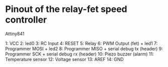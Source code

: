 # Pinout of the relay-fet speed controller 

Attiny841

1: VCC
2: led0
3: RC Input
4: RESET
5: Relay
6: PWM Output (fet) + led1
7: Programmer MOSI + led2
8: Programmer MISO + serial debug tx (header)
9: Programmer SCK + serial debug rx (header) 
10: Piezo buzzer (alarm)
11: Temperature sensor
12: Voltage sensor
13: AREF
14: GND